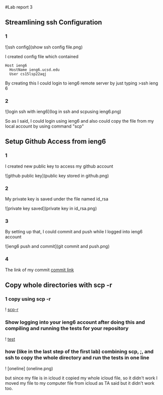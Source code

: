 
#Lab report 3

## Streamlining ssh Configuration

### 1

![ssh config](show ssh config file.png)

I created config file which contained 

```
Host ieng6
  HostName ieng6.ucsd.edu
  User cs15lsp22aqj
```

By creating this I could login to ieng6 remote server by just typing >ssh ieng 6


### 2

![login ssh with ieng6](log in ssh  and scpusing ieng6.png)

So as I said, I could login using ieng6 and also could copy the file from my local account by using command "scp"


## Setup Github Access from ieng6

### 1
I created new public key to access my github account

![github public key](public key stored in github.png)

### 2
My private key is saved under the file named id_rsa

![private key saved](private key in id_rsa.png)

### 3
By setting up that, I could commit and push while I logged into ieng6 account

![ieng6 push and commit](git commit and push.png)

### 4
The link of my commit
[commit link](https://github.com/minjismin/markdown-parser/commit/8e72ba3baf603a9ba367eb1409cb098d75d365b4)

## Copy whole directories with scp -r

### 1 copy using scp -r

! [scp-r](scp-r.png)

### Show logging into your ieng6 account after doing this and compiling and running the tests for your repository

! [test](test.png)

### how (like in the last step of the first lab) combining scp, ;, and ssh to copy the whole directory and run the tests in one line

! [oneline] (oneline.png)

but since my file is in icloud it copied my whole icloud file, so it didn't work I moved my file to my computer file from icloud as TA said but it didn't work too. 

